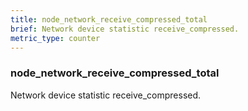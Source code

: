 ```yaml
---
title: node_network_receive_compressed_total
brief: Network device statistic receive_compressed.
metric_type: counter
---
```

### node_network_receive_compressed_total

Network device statistic receive_compressed.